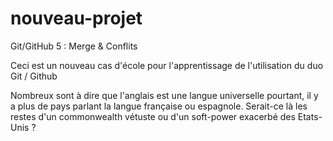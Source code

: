 # nouveau-projet
Git/GitHub 5 : Merge &amp; Conflits

Ceci est un nouveau cas d'école pour l'apprentissage de l'utilisation du duo Git / Github

Nombreux sont à dire que l'anglais est une langue universelle pourtant, il y a plus de pays parlant la langue française ou espagnole.
Serait-ce là les restes d'un commonwealth vétuste ou d'un soft-power exacerbé des Etats-Unis ? 
